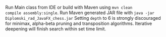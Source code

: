 Run Main class from IDE or build with Maven using <code>mvn clean compile assembly:single</code>. Run Maven generated JAR file with <code>java -jar Diplomski_rad_JavaFX_chess.jar</code>
Setting <code>depth</code> to 6 is strongly discouraged for minimax, alpha-beta pruning and transposition algorithms. Iterative deepening will finish search within set time limit.
